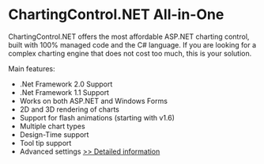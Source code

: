 # ChartingControl.NET All-in-One
ChartingControl.NET offers the most affordable ASP.NET charting control, built with 100% managed code and the C# language. If you are looking for a complex charting engine that does not cost too much, this is your solution.

Main features:
- .Net Framework 2.0 Support
- .Net Framework 1.1 Support
- Works on both ASP.NET and Windows Forms
- 2D and 3D rendering of charts
- Support for flash animations (starting with v1.6)
- Multiple chart types
- Design-Time support
- Tool tip support
- Advanced settings
[>> Detailed information](https://secure.shareit.com/shareit/product.html?productid=300133576&affiliateid=200057808)